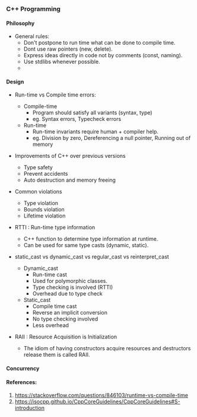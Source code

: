 ### C++ Programming 

#### Philosophy
* General rules:
    *  Don't postpone to run time what can be done to compile time.
    *  Dont use raw pointers (new, delete).
    *  Express ideas directly in code not by comments (const, naming).
    *  Use stdlibs whenever possible.
    *  


#### Design 

* Run-time vs Compile time errors:
   * Compile-time
      * Program should satisfy all variants (syntax, type)
      * eg. Syntax errors, Typecheck errors
   * Run-time 
      * Run-time invariants require human + compiler help.
      * eg. Division by zero, Dereferencing a null pointer, Running out of memory
         

* Improvements of C++ over previous versions
    * Type safety
    * Prevent accidents
    * Auto destruction and memory freeing 

* Common violations
    * Type violation
    * Bounds violation
    * Lifetime violation

* RTTI : Run-time type information
    * C++ function to determine type information at runtime.
    * Can be used for same type casts (dynamic, static).

* static_cast vs dynamic_cast vs regular_cast vs reinterpret_cast 
    * Dynamic_cast 
      * Run-time cast
      * Used for polymorphic classes.
      * Type checking is involved (RTTI)
      * Overhead due to type check
    * Static_cast
      * Compile time cast
      * Reverse an implicit conversion
      * No type checking involved
      * Less overhead

* RAII : Resource Acquisition is Initialization
    * The idiom of having constructors acquire resources and destructors release them is called RAII.

#### Concurrency




#### References:
1. https://stackoverflow.com/questions/846103/runtime-vs-compile-time
2. https://isocpp.github.io/CppCoreGuidelines/CppCoreGuidelines#S-introduction
